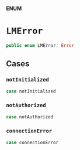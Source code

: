 **ENUM**

# `LMError`

```swift
public enum LMError: Error
```

## Cases
### `notInitialized`

```swift
case notInitialized
```

### `notAuthorized`

```swift
case notAuthorized
```

### `connectionError`

```swift
case connectionError
```
